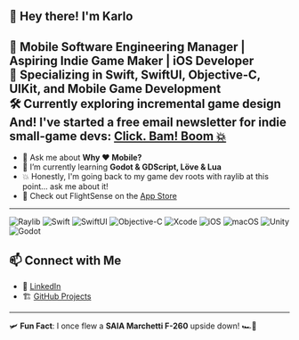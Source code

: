 ## 👋 Hey there! I'm Karlo

<!--
**karlok/karlok** is a ✨ _special_ ✨ repository because its `README.md` (this file) appears on your GitHub profile.

Here are some ideas to get you started:

- 🔭 I’m currently working on ...
- 🌱 I’m currently learning ...
- 👯 I’m looking to collaborate on ...
- 🤔 I’m looking for help with ...
- 💬 Ask me about ...
- 📫 How to reach me: ...
- 😄 Pronouns: ...
- ⚡ Fun fact: ...
-->

🚀 **Mobile Software Engineering Manager | Aspiring Indie Game Maker | iOS Developer**  
🎯 Specializing in **Swift, SwiftUI, Objective-C, UIKit, and Mobile Game Development**  
🛠️ Currently exploring **incremental game design**  
And! I've started a free email newsletter for indie small-game devs: [Click. Bam! Boom 💥](https://www.clickbamboom.com)
---
- 💬 Ask me about **Why ❤️ Mobile?**
- 🌱 I’m currently learning **Godot & GDScript, Löve & Lua**
- 💥 Honestly, I'm going back to my game dev roots with raylib at this point... ask me about it!
- 🛫 Check out FlightSense on the [App Store](https://apps.apple.com/us/app/flightsense/id6736599349)
---
![Raylib](https://img.shields.io/badge/Raylib-000000?style=for-the-badge&logo=raylib&logoColor=yellow)
![Swift](https://img.shields.io/badge/Swift-FA7343?style=for-the-badge&logo=swift&logoColor=white)
![SwiftUI](https://img.shields.io/badge/SwiftUI-000000?style=for-the-badge&logo=swift&logoColor=white)
![Objective-C](https://img.shields.io/badge/Objective--C-1572B6?style=for-the-badge&logo=apple&logoColor=white)
![Xcode](https://img.shields.io/badge/Xcode-1575F9?style=for-the-badge&logo=xcode&logoColor=white)
![iOS](https://img.shields.io/badge/iOS-000000?style=for-the-badge&logo=apple&logoColor=white)
![macOS](https://img.shields.io/badge/macOS-000000?style=for-the-badge&logo=apple&logoColor=F0F0F0)
![Unity](https://img.shields.io/badge/Unity-100000?style=for-the-badge&logo=unity&logoColor=white)
![Godot](https://img.shields.io/badge/Godot-478CBF?style=for-the-badge&logo=godot-engine&logoColor=white)

## 📫 Connect with Me
- 💼 [LinkedIn](https://www.linkedin.com/in/karlokilayko)
- 🏗 [GitHub Projects](https://github.com/karlok)
---
🛩️ **Fun Fact**: I once flew a **SAIA Marchetti F-260** upside down! 🏎️💨
